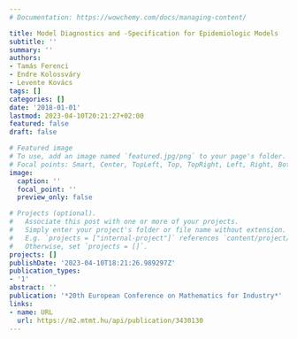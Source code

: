 ```yaml
---
# Documentation: https://wowchemy.com/docs/managing-content/

title: Model Diagnostics and -Specification for Epidemiologic Models
subtitle: ''
summary: ''
authors:
- Tamás Ferenci
- Endre Kolossváry
- Levente Kovács
tags: []
categories: []
date: '2018-01-01'
lastmod: 2023-04-10T20:21:27+02:00
featured: false
draft: false

# Featured image
# To use, add an image named `featured.jpg/png` to your page's folder.
# Focal points: Smart, Center, TopLeft, Top, TopRight, Left, Right, BottomLeft, Bottom, BottomRight.
image:
  caption: ''
  focal_point: ''
  preview_only: false

# Projects (optional).
#   Associate this post with one or more of your projects.
#   Simply enter your project's folder or file name without extension.
#   E.g. `projects = ["internal-project"]` references `content/project/deep-learning/index.md`.
#   Otherwise, set `projects = []`.
projects: []
publishDate: '2023-04-10T18:21:26.989297Z'
publication_types:
- '1'
abstract: ''
publication: '*20th European Conference on Mathematics for Industry*'
links:
- name: URL
  url: https://m2.mtmt.hu/api/publication/3430130
---
```

